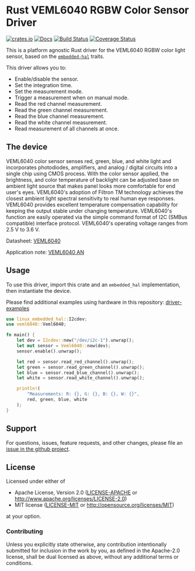 # Rust VEML6040 RGBW Color Sensor Driver

[![crates.io](https://img.shields.io/crates/v/veml6040.svg)](https://crates.io/crates/veml6040)
[![Docs](https://docs.rs/veml6040/badge.svg)](https://docs.rs/veml6040)
[![Build Status](https://github.com/eldruin/veml6040-rs/workflows/Build/badge.svg)](https://github.com/eldruin/veml6040-rs/actions?query=workflow%3ABuild)
[![Coverage Status](https://coveralls.io/repos/github/eldruin/veml6040-rs/badge.svg?branch=master)](https://coveralls.io/github/eldruin/veml6040-rs?branch=master)

This is a platform agnostic Rust driver for the VEML6040 RGBW color light
sensor, based on the [`embedded-hal`] traits.

[`embedded-hal`]: https://github.com/rust-embedded/embedded-hal

This driver allows you to:
- Enable/disable the sensor.
- Set the integration time.
- Set the measurement mode.
- Trigger a measurement when on manual mode.
- Read the red channel measurement.
- Read the green channel measurement.
- Read the blue channel measurement.
- Read the white channel measurement.
- Read measurement of all channels at once.

## The device

VEML6040 color sensor senses red, green, blue, and white light and
incorporates photodiodes, amplifiers, and analog / digital circuits into a
single chip using CMOS process. With the color sensor applied, the
brightness, and color temperature of backlight can be adjusted base on
ambient light source that makes panel looks more comfortable for end
user's eyes. VEML6040's adoption of Filtron TM technology achieves the
closest ambient light spectral sensitivity to real human eye responses.
VEML6040 provides excellent temperature compensation capability for keeping
the output stable under changing temperature. VEML6040's function are
easily operated via the simple command format of I2C (SMBus compatible)
interface protocol. VEML6040's operating voltage ranges from 2.5 V to 3.6 V.

Datasheet: [VEML6040](https://www.vishay.com/docs/84276/veml6040.pdf)

Application note: [VEML6040 AN](https://www.vishay.com/docs/84331/designingveml6040.pdf)

## Usage

To use this driver, import this crate and an `embedded_hal` implementation,
then instantiate the device.

Please find additional examples using hardware in this repository: [driver-examples]

[driver-examples]: https://github.com/eldruin/driver-examples

```rust
use linux_embedded_hal::I2cdev;
use veml6040::Veml6040;

fn main() {
    let dev = I2cdev::new("/dev/i2c-1").unwrap();
    let mut sensor = Veml6040::new(dev);
    sensor.enable().unwrap();

    let red = sensor.read_red_channel().unwrap();
    let green = sensor.read_green_channel().unwrap();
    let blue = sensor.read_blue_channel().unwrap();
    let white = sensor.read_white_channel().unwrap();

    println!(
        "Measurements: R: {}, G: {}, B: {}, W: {}",
        red, green, blue, white
    );
}
```

## Support

For questions, issues, feature requests, and other changes, please file an
[issue in the github project](https://github.com/eldruin/isl29125-rs/issues).

## License

Licensed under either of

 * Apache License, Version 2.0 ([LICENSE-APACHE](LICENSE-APACHE) or
   http://www.apache.org/licenses/LICENSE-2.0)
 * MIT license ([LICENSE-MIT](LICENSE-MIT) or
   http://opensource.org/licenses/MIT)
   
at your option.

### Contributing

Unless you explicitly state otherwise, any contribution intentionally submitted
for inclusion in the work by you, as defined in the Apache-2.0 license, shall
be dual licensed as above, without any additional terms or conditions.

